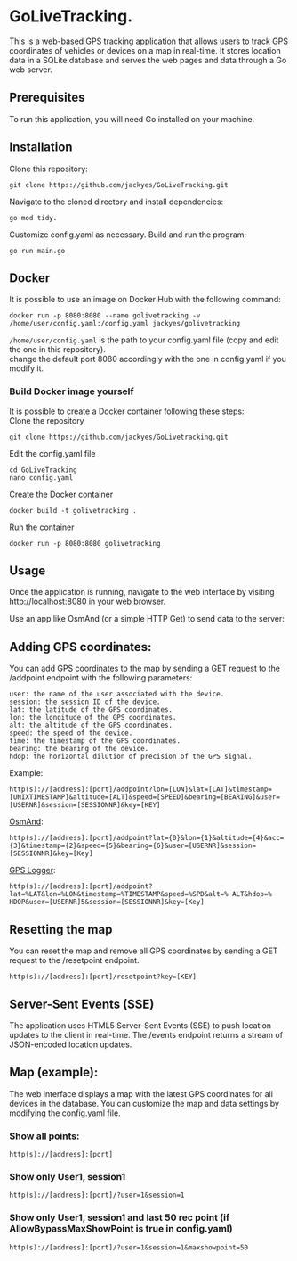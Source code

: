 # GoLiveTracking.  
This is a web-based GPS tracking application that allows users to track GPS coordinates of vehicles or devices on a map in real-time. It stores location data in a SQLite database and serves the web pages and data through a Go web server.  

## Prerequisites
To run this application, you will need Go installed on your machine.

## Installation
Clone this repository: 
```
git clone https://github.com/jackyes/GoLiveTracking.git
```
Navigate to the cloned directory and install dependencies: 
```
go mod tidy.
```
Customize config.yaml as necessary.
Build and run the program:
```
go run main.go
```  
    
## Docker  

It is possible to use an image on Docker Hub with the following command:

    docker run -p 8080:8080 --name golivetracking -v /home/user/config.yaml:/config.yaml jackyes/golivetracking 
    
`/home/user/config.yaml` is the path to your config.yaml file (copy and edit the one in this repository).  
change the default port 8080 accordingly with the one in config.yaml if you modify it.
  
### Build Docker image yourself  
It is possible to create a Docker container following these steps:  
Clone the repository  

    git clone https://github.com/jackyes/GoLivetracking.git  
    
Edit the config.yaml file  
  
    cd GoLiveTracking
    nano config.yaml
  
Create the Docker container  
  
    docker build -t golivetracking .  
  
Run the container  
  
    docker run -p 8080:8080 golivetracking  
  
  
## Usage
Once the application is running, navigate to the web interface by visiting http://localhost:8080 in your web browser.

Use an app like OsmAnd (or a simple HTTP Get) to send data to the server:  
  
## Adding GPS coordinates:  
You can add GPS coordinates to the map by sending a GET request to the /addpoint endpoint with the following parameters:  
```
user: the name of the user associated with the device.
session: the session ID of the device.
lat: the latitude of the GPS coordinates.
lon: the longitude of the GPS coordinates.
alt: the altitude of the GPS coordinates.
speed: the speed of the device.
time: the timestamp of the GPS coordinates.
bearing: the bearing of the device.
hdop: the horizontal dilution of precision of the GPS signal.
```
  
Example:
```
http(s)://[address]:[port]/addpoint?lon=[LON]&lat=[LAT]&timestamp=[UNIXTIMESTAMP]&altitude=[ALT]&speed=[SPEED]&bearing=[BEARING]&user=[USERNR]&session=[SESSIONNR]&key=[KEY]  
```
[OsmAnd](https://osmand.net/):
```
http(s)://[address]:[port]/addpoint?lat={0}&lon={1}&altitude={4}&acc={3}&timestamp={2}&speed={5}&bearing={6}&user=[USERNR]&session=[SESSIONNR]&key=[Key]
```
[GPS Logger](https://f-droid.org/it/packages/com.mendhak.gpslogger/):
```
http(s)://[address]:[port]/addpoint?lat=%LAT&lon=%LON&timestamp=%TIMESTAMP&speed=%SPD&alt=% ALT&hdop=% HDOP&user=[USERNR]5&session=[SESSIONNR]&key=[Key]
```
## Resetting the map
You can reset the map and remove all GPS coordinates by sending a GET request to the /resetpoint endpoint.
```
http(s)://[address]:[port]/resetpoint?key=[KEY]
```

## Server-Sent Events (SSE)
The application uses HTML5 Server-Sent Events (SSE) to push location updates to the client in real-time. The /events endpoint returns a stream of JSON-encoded location updates.

## Map (example):  
The web interface displays a map with the latest GPS coordinates for all devices in the database. You can customize the map and data settings by modifying the config.yaml file.  
### Show all points:
```
http(s)://[address]:[port]
```   
### Show only User1, session1   
```
http(s)://[address]:[port]/?user=1&session=1
```   
### Show only User1, session1 and last 50 rec point (if AllowBypassMaxShowPoint is true in config.yaml)
```  
http(s)://[address]:[port]/?user=1&session=1&maxshowpoint=50   
```  


